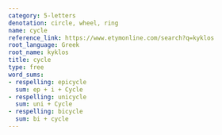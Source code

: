 ```yaml
---
category: 5-letters
denotation: circle, wheel, ring
name: cycle
reference_link: https://www.etymonline.com/search?q=kyklos
root_language: Greek
root_name: kyklos
title: cycle
type: free
word_sums:
- respelling: epicycle
  sum: ep + i + Cycle
- respelling: unicycle
  sum: uni + Cycle
- respelling: bicycle
  sum: bi + cycle
---
```

